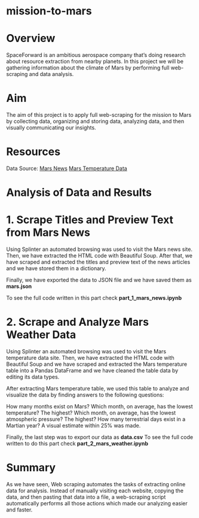 # mission-to-mars

# Overview
SpaceForward is an ambitious aerospace company that’s doing research about resource extraction from nearby planets. In this project we will be gathering information about the climate of Mars by performing full web-scraping and data analysis.

# Aim
The aim of this project is to apply full web-scraping for the mission to Mars by collecting data, organizing and storing data, analyzing data, and then visually communicating our insights.

# Resources
Data Source:
[Mars News](https://static.bc-edx.com/data/web/mars_news/index.html)
[Mars Temperature Data](https://static.bc-edx.com/data/web/mars_facts/temperature.html)

# Analysis of Data and Results
# 1. Scrape Titles and Preview Text from Mars News

Using Splinter an automated browsing was used to visit the Mars news site. Then, we have extracted the HTML code with Beautiful Soup. After that, we have scraped and extracted the titles and preview text of the news articles and we have stored them in a dictionary.

Finally, we have exported the data to JSON file and we have saved them as **mars.json**


To see the full code written in this part check **part_1_mars_news.ipynb**

# 2. Scrape and Analyze Mars Weather Data
Using Splinter an automated browsing was used to visit the Mars temperature data site. Then, we have extracted the HTML code with Beautiful Soup and we have scraped and extracted the Mars temperature table into a Pandas DataFrame and we have cleaned the table data by editing its data types.

After extracting Mars temperature table, we used this table to analyze and visualize the data by finding answers to the following questions:

How many months exist on Mars?
Which month, on average, has the lowest temperature? The highest?
Which month, on average, has the lowest atmospheric pressure? The highest?
How many terrestrial days exist in a Martian year? A visual estimate within 25% was made.

Finally, the last step was to export our data as **data.csv**
To see the full code written to do this part check **part_2_mars_weather.ipynb**


# Summary
As we have seen, Web scraping automates the tasks of extracting online data for analysis. Instead of manually visiting each website, copying the data, and then pasting that data into a file, a web-scraping script automatically performs all those actions which made our analyzing easier and faster.
